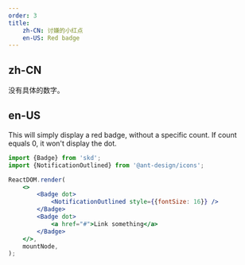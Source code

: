 ```yaml
---
order: 3
title:
    zh-CN: 讨嫌的小红点
    en-US: Red badge
---
```


## zh-CN

没有具体的数字。

## en-US

This will simply display a red badge, without a specific count. If count equals 0, it won't display the dot.

```jsx
import {Badge} from 'skd';
import {NotificationOutlined} from '@ant-design/icons';

ReactDOM.render(
    <>
        <Badge dot>
            <NotificationOutlined style={{fontSize: 16}} />
        </Badge>
        <Badge dot>
            <a href="#">Link something</a>
        </Badge>
    </>,
    mountNode,
);
```
